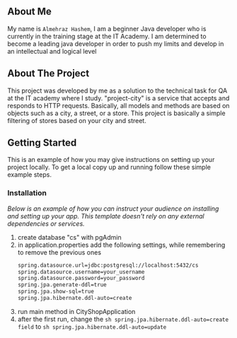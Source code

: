 ## About Me
My name is ```Almehraz Hashem```, I am a beginner Java developer who is currently in the training stage at the IT Academy. I am determined to become a leading java developer in order to push my limits and develop in an intellectual and logical level

<!-- ABOUT THE PROJECT -->
## About The Project

This project was developed by me as a solution to the technical task for QA at the IT academy where I study.
"project-city" is a service that accepts and responds to HTTP requests. Basically, all models and methods are based on objects such as a city, a street, or a store.
This project is basically a simple filtering of stores based on your city and street.


<!-- GETTING STARTED -->
## Getting Started

This is an example of how you may give instructions on setting up your project locally.
To get a local copy up and running follow these simple example steps.


### Installation

_Below is an example of how you can instruct your audience on installing and setting up your app. This template doesn't rely on any external dependencies or services._

1. create database "cs" with pgAdmin
2. in application.properties add the following settings, while remembering to remove the previous ones
   ```sh
   spring.datasource.url=jdbc:postgresql://localhost:5432/cs
   spring.datasource.username=your_username
   spring.datasource.password=your_password
   spring.jpa.generate-ddl=true
   spring.jpa.show-sql=true
   spring.jpa.hibernate.ddl-auto=create
   ```
3. run main method in CityShopApplication
4. after the first run, change the ```sh spring.jpa.hibernate.ddl-auto=create field``` to ```sh spring.jpa.hibernate.ddl-auto=update```






